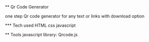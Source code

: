 ** Qr Code Generator

one step Qr code generator for any text or links with download option

*** Tech used
HTML
css
javascript

** Tools
javascript library: Qrcode.js
<script src="https://cdnjs.cloudflare.com/ajax/libs/qrcodejs/1.0.0/qrcode.min.js"></script>

